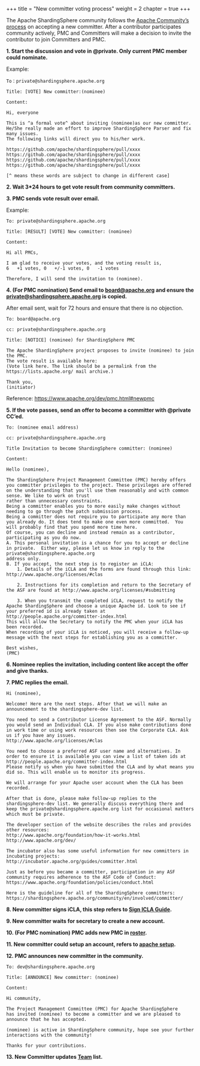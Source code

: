 +++ 
title = "New committer voting process" 
weight = 2
chapter = true 
+++

The Apache ShardingSphere community follows the [Apache Community’s process](http://community.apache.org/newcommitter.html) on accepting a new committer.
After a contributor participates community actively, PMC and Committers will make a decision to invite the contributor to join Committers and PMC.

**1. Start the discussion and vote in @private. Only current PMC member could nominate.**

Example:

```
To：private@shardingsphere.apache.org

Title: [VOTE] New committer:(nominee)

Content:

Hi, everyone

This is ^a formal vote^ about inviting (nominee)as our new committer.
He/She really made an effort to improve ShardingSphere Parser and fix many issues.
The following links will direct you to his/her work.

https://github.com/apache/shardingsphere/pull/xxxx
https://github.com/apache/shardingsphere/pull/xxxx
https://github.com/apache/shardingsphere/pull/xxxx
https://github.com/apache/shardingsphere/pull/xxxx

[^ means these words are subject to change in different case]
```

**2. Wait 3*24 hours to get vote result from community committers.**

**3. PMC sends vote result over email.**

Example:

```
To: private@shardingsphere.apache.org

Title: [RESULT] [VOTE] New committer: (nominee)

Content:

Hi all PMCs,

I am glad to receive your votes, and the voting result is,
6   +1 votes, 0   +/-1 votes, 0   -1 votes

Therefore, I will send the invitation to (nominee).
```

**4. (For PMC nomination) Send email to board@apache.org and ensure the private@shardingsphere.apache.org is copied.**

After email sent, wait for 72 hours and ensure that there is no objection.

```
To: board@apache.org

cc: private@shardingsphere.apache.org

Title: [NOTICE] (nominee) for ShardingSphere PMC

The Apache ShardingSphere project proposes to invite (nominee) to join the PMC.
The vote result is available here:
(Vote link here. The link should be a permalink from the https://lists.apache.org/ mail archive.)

Thank you,
(initiator)
```

Reference: <https://www.apache.org/dev/pmc.html#newpmc>

**5. If the vote passes, send an offer to become a committer with @private CC’ed.**

```
To: (nominee email address)

cc: private@shardingsphere.apache.org

Title Invitation to become ShardingSphere committer: (nominee)

Content:

Hello (nominee),

The ShardingSphere Project Management Committee (PMC) hereby offers you committer privileges to the project. These privileges are offered on the understanding that you'll use them reasonably and with common sense. We like to work on trust
rather than unnecessary constraints.
Being a committer enables you to more easily make changes without needing to go through the patch submission process.
Being a committer does not require you to participate any more than you already do. It does tend to make one even more committed.  You will probably find that you spend more time here.
Of course, you can decline and instead remain as a contributor, participating as you do now.
A. This personal invitation is a chance for you to accept or decline in private.  Either way, please let us know in reply to the private@shardingsphere.apache.org 
address only.
B. If you accept, the next step is to register an iCLA:
    1. Details of the iCLA and the forms are found through this link: http://www.apache.org/licenses/#clas

    2. Instructions for its completion and return to the Secretary of the ASF are found at http://www.apache.org/licenses/#submitting

    3. When you transmit the completed iCLA, request to notify the Apache ShardingSphere and choose a unique Apache id. Look to see if your preferred id is already taken at http://people.apache.org/committer-index.html        
This will allow the Secretary to notify the PMC when your iCLA has been recorded.
When recording of your iCLA is noticed, you will receive a follow-up message with the next steps for establishing you as a committer.

Best wishes,
(PMC)
```

**6. Nominee replies the invitation, including content like accept the offer and give thanks.**

**7. PMC replies the email.**

```
Hi (nominee),

Welcome! Here are the next steps. After that we will make an announcement to the shardingsphere-dev list.

You need to send a Contributor License Agreement to the ASF. Normally you would send an Individual CLA. If you also make contributions done in work time or using work resources then see the Corporate CLA. Ask us if you have any issues. 
http://www.apache.org/licenses/#clas

You need to choose a preferred ASF user name and alternatives. In order to ensure it is available you can view a list of taken ids at
http://people.apache.org/committer-index.html
Please notify us when you have submitted the CLA and by what means you did so. This will enable us to monitor its progress.

We will arrange for your Apache user account when the CLA has been recorded.

After that is done, please make follow-up replies to the shardingsphere-dev list. We generally discuss everything there and keep the private@shardingsphere.apache.org list for occasional matters which must be private.

The developer section of the website describes the roles and provides other resources:
http://www.apache.org/foundation/how-it-works.html
http://www.apache.org/dev/

The incubator also has some useful information for new committers in incubating projects:
http://incubator.apache.org/guides/committer.html

Just as before you became a committer, participation in any ASF community requires adherence to the ASF Code of Conduct:
https://www.apache.org/foundation/policies/conduct.html

Here is the guideline for all of the ShardingSphere committers:
https://shardingsphere.apache.org/community/en/involved/committer/
```

**8. New committer signs iCLA, this step refers to [Sign ICLA Guide](https://shardingsphere.apache.org/community/en/involved/committer/icla/).**

**9. New committer waits for secretary to create a new account.**

**10. (For PMC nomination) PMC adds new PMC in [roster](https://whimsy.apache.org/roster/committee/shardingsphere).**

**11. New committer could setup an account, refers to [apache setup](https://gitbox.apache.org/setup/).**

**12. PMC announces new committer in the community.**

```
To: dev@shardingsphere.apache.org

Title: [ANNOUNCE] New committer: (nominee)

Content:

Hi community,

The Project Management Committee (PMC) for Apache ShardingSphere
has invited (nominee) to become a committer and we are pleased to announce that he has accepted.

(nominee) is active in ShardingSphere community, hope see your further interactions with the community! 

Thanks for your contributions.
```

**13. New Committer updates [Team](/en/team/) list.**
